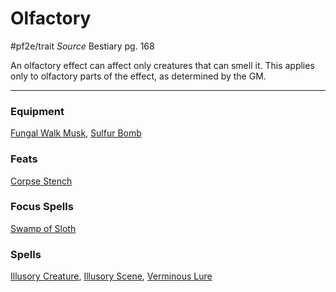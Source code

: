 # Olfactory
#pf2e/trait 
*Source* Bestiary pg. 168

An olfactory effect can affect only creatures that can smell it. This applies only to olfactory parts of the effect, as determined by the GM.

---

### Equipment
[Fungal Walk Musk](Fungal%20Walk%20Musk), [Sulfur Bomb](Sulfur%20Bomb)

### Feats
[Corpse Stench](Corpse%20Stench)

### Focus Spells
[Swamp of Sloth](Swamp%20of%20Sloth.md)

### Spells
[Illusory Creature](Illusory%20Creature.md), [Illusory Scene](Illusory%20Scene.md), [Verminous Lure](Verminous%20Lure.md)